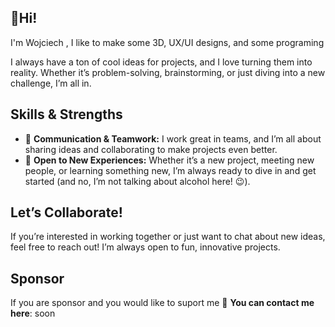 ## 👋Hi!
I'm Wojciech , I like to make some 3D, UX/UI designs, and some programing

<!--If I had to describe myself, I’d say I’m **creative**, **funny**, and **patient**. My brain? Well, it’s like a huge maze where every wall is a different idea waiting to be explored! 🧩💡-->

I always have a ton of cool ideas for projects, and I love turning them into reality. Whether it’s problem-solving, brainstorming, or just diving into a new challenge, I’m all in.

## Skills & Strengths
- 💬 **Communication & Teamwork:** I work great in teams, and I’m all about sharing ideas and collaborating to make projects even better.
- 🌱 **Open to New Experiences:** Whether it’s a new project, meeting new people, or learning something new, I’m always ready to dive in and get started (and no, I’m not talking about alcohol here! 😉).

## Let’s Collaborate!
If you’re interested in working together or just want to chat about new ideas, feel free to reach out! I’m always open to fun, innovative projects.
## Sponsor 
If you are sponsor and you would like to suport me 📧 **You can contact me here**: soon

<!--📧 You can contact me here: [Your Email]
💼 Or find me on [LinkedIn/GitHub/Twitter/Other Platform]-->
